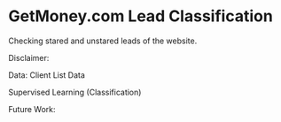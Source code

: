 # GetMoney.com Lead Classification
Checking stared and unstared leads of the website.  

Disclaimer: 

Data: Client List Data

Supervised Learning (Classification)

Future Work:


